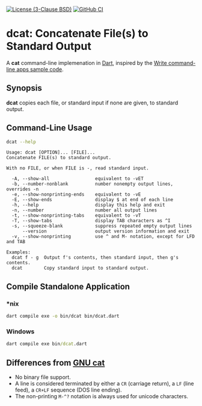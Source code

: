 [![License (3-Clause BSD)](https://img.shields.io/badge/license-BSD%203--Clause-blue.svg?style=flat-square)](http://opensource.org/licenses/BSD-3-Clause)
[![GitHub CI](https://github.com/ethauvin/dcat/actions/workflows/dart.yml/badge.svg)](https://github.com/ethauvin/dcat/actions/workflows/dart.yml)

# dcat: Concatenate File(s) to Standard Output

A **cat** command-line implemenation in [Dart](https://dart.dev/), inspired by the [Write command-line apps sample code](https://dart.dev/tutorials/server/cmdline).

## Synopsis

**dcat** copies each file, or standard input if none are given, to standard output.

## Command-Line Usage

```sh
dcat --help
```
```
Usage: dcat [OPTION]... [FILE]...
Concatenate FILE(s) to standard output.

With no FILE, or when FILE is -, read standard input.

  -A, --show-all                 equivalent to -vET
  -b, --number-nonblank          number nonempty output lines, overrides -n
  -e, --show-nonprinting-ends    equivalent to -vE
  -E, --show-ends                display $ at end of each line
  -h, --help                     display this help and exit
  -n, --number                   number all output lines
  -t, --show-nonprinting-tabs    equivalent to -vT
  -T, --show-tabs                display TAB characters as ^I
  -s, --squeeze-blank            suppress repeated empty output lines
      --version                  output version information and exit
  -v, --show-nonprinting         use ^ and M- notation, except for LFD and TAB

Examples:
  dcat f - g  Output f's contents, then standard input, then g's contents.
  dcat        Copy standard input to standard output.
  ```
## Compile Standalone Application
  
### *nix
```sh
dart compile exe -o bin/dcat bin/dcat.dart
```

### Windows
```cmd
dart compile exe bin/dcat.dart
```

## Differences from [GNU cat](https://www.gnu.org/software/coreutils/manual/html_node/cat-invocation.html#cat-invocation)
  - No binary file support.
  - A line is considered terminated by either a `CR` (carriage return), a `LF` (line feed), a `CR+LF` sequence (DOS line ending).
  - The non-printing `M-^?` notation is always used for unicode characters.